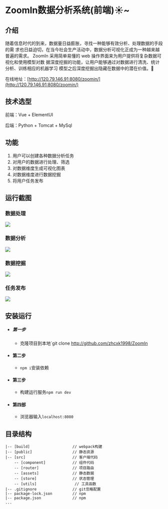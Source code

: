 # ZoomIn数据分析系统(前端):sunny:~

## 介绍
随着信息时代的到来，数据量日益膨胀，寻找一种能够有效分析、处理数据的手段的需
求也日益迫切，在当今社会生产活动中，数据分析可视化正成为一种越来越普遍的需求。
ZoomIn 采用简单易懂的 web 操作界面来为用户提供将复杂数据可视化和使用模型对数
据深度挖掘的功能，让用户能够通过对数据进行清洗、统计分析、训练相应的机器学习
模型之后深度挖掘出隐藏在数据中的潜在价值。:pig:

在线地址：[http://120.79.146.91:8080/zoomin/](http://120.79.146.91:8080/zoomin/)

## 技术选型

前端：Vue + ElementUI

后端：Python + Tomcat + MySql

## 功能
1. 用户可以创建各种数据分析任务
2. 对用户的数据进行处理、筛选
3. 对数据维度生成可视化图表
4. 对数据维度进行数据挖掘
5. 将用户任务发布

## 运行截图

### 数据处理
![](http://cdn.algbb.cn/screenshots/zoomin/数据处理.png)

### 数据分析
![](http://cdn.algbb.cn/screenshots/zoomin/数据分析.png)

### 数据挖掘
![](http://cdn.algbb.cn/screenshots/zoomin/数据挖掘.png)

### 任务发布
![](http://cdn.algbb.cn/screenshots/zoomin/任务发布.png)

## 安装运行

* ##### 第一步
    * 克隆项目到本地`git clone http://github.com/zhcxk1998/ZoomIn
* #### 第二步
    * `npm i`安装依赖
* #### 第三步
    * 构建运行服务`npm run dev`
* #### 第四部
    * 浏览器输入`localhost:8080`

## 目录结构

    |-- [build]                   // webpack构建
    |-- [public]                  // 静态资源
    |-- [src]                     // 客户端代码
        -- [component]            // 组件代码
        -- [router]               // 项目路由
        -- [assets]               // 静态数据
        -- [store]                // 状态管理
        -- [utils]                 // 工具函数
    |-- .gitignore                // git忽略配置
    |-- package-lock.json         // npm
    |-- package.json              // npm
    ...